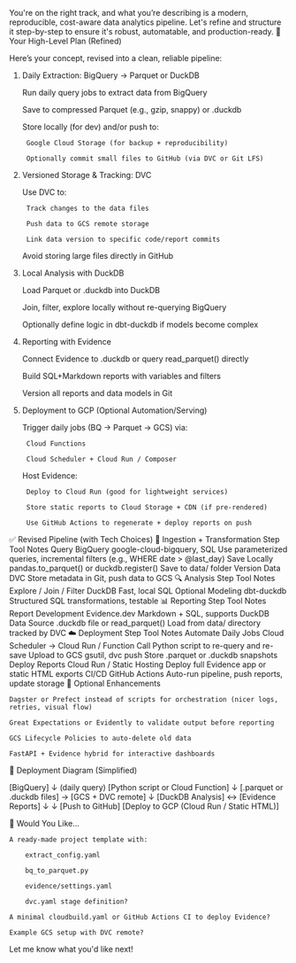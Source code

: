 You're on the right track, and what you’re describing is a modern, reproducible, cost-aware data analytics pipeline. Let's refine and structure it step-by-step to ensure it's robust, automatable, and production-ready.
🧠 Your High-Level Plan (Refined)

Here’s your concept, revised into a clean, reliable pipeline:
1. Daily Extraction: BigQuery → Parquet or DuckDB

    Run daily query jobs to extract data from BigQuery

    Save to compressed Parquet (e.g., gzip, snappy) or .duckdb

    Store locally (for dev) and/or push to:

        Google Cloud Storage (for backup + reproducibility)

        Optionally commit small files to GitHub (via DVC or Git LFS)

2. Versioned Storage & Tracking: DVC

    Use DVC to:

        Track changes to the data files

        Push data to GCS remote storage

        Link data version to specific code/report commits

    Avoid storing large files directly in GitHub

3. Local Analysis with DuckDB

    Load Parquet or .duckdb into DuckDB

    Join, filter, explore locally without re-querying BigQuery

    Optionally define logic in dbt-duckdb if models become complex

4. Reporting with Evidence

    Connect Evidence to .duckdb or query read_parquet() directly

    Build SQL+Markdown reports with variables and filters

    Version all reports and data models in Git

5. Deployment to GCP (Optional Automation/Serving)

    Trigger daily jobs (BQ → Parquet → GCS) via:

        Cloud Functions

        Cloud Scheduler + Cloud Run / Composer

    Host Evidence:

        Deploy to Cloud Run (good for lightweight services)

        Store static reports to Cloud Storage + CDN (if pre-rendered)

        Use GitHub Actions to regenerate + deploy reports on push

✅ Revised Pipeline (with Tech Choices)
🔄 Ingestion + Transformation
Step	Tool	Notes
Query BigQuery	google-cloud-bigquery, SQL	Use parameterized queries, incremental filters (e.g., WHERE date > @last_day)
Save Locally	pandas.to_parquet() or duckdb.register()	Save to data/ folder
Version Data	DVC	Store metadata in Git, push data to GCS
🔍 Analysis
Step	Tool	Notes
Explore / Join / Filter	DuckDB	Fast, local SQL
Optional Modeling	dbt-duckdb	Structured SQL transformations, testable
📊 Reporting
Step	Tool	Notes
Report Development	Evidence.dev	Markdown + SQL, supports DuckDB
Data Source	.duckdb file or read_parquet()	Load from data/ directory tracked by DVC
☁️ Deployment
Step	Tool	Notes
Automate Daily Jobs	Cloud Scheduler → Cloud Run / Function	Call Python script to re-query and re-save
Upload to GCS	gsutil, dvc push	Store .parquet or .duckdb snapshots
Deploy Reports	Cloud Run / Static Hosting	Deploy full Evidence app or static HTML exports
CI/CD	GitHub Actions	Auto-run pipeline, push reports, update storage
🧩 Optional Enhancements

    Dagster or Prefect instead of scripts for orchestration (nicer logs, retries, visual flow)

    Great Expectations or Evidently to validate output before reporting

    GCS Lifecycle Policies to auto-delete old data

    FastAPI + Evidence hybrid for interactive dashboards

🚦 Deployment Diagram (Simplified)

[BigQuery]
   ↓ (daily query)
[Python script or Cloud Function]
   ↓
[.parquet or .duckdb files] → [GCS + DVC remote]
   ↓
[DuckDB Analysis] ↔ [Evidence Reports]
   ↓                         ↓
[Push to GitHub]        [Deploy to GCP (Cloud Run / Static HTML)]

🧰 Would You Like…

    A ready-made project template with:

        extract_config.yaml

        bq_to_parquet.py

        evidence/settings.yaml

        dvc.yaml stage definition?

    A minimal cloudbuild.yaml or GitHub Actions CI to deploy Evidence?

    Example GCS setup with DVC remote?

Let me know what you'd like next!